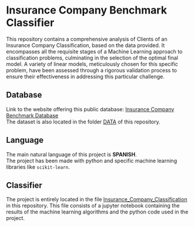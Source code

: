 # Insurance Company Benchmark Classifier
This repository contains a comprehensive analysis of Clients of an Insurance Company Classification, based on the data provided. It encompasses all the requisite stages of a Machine Learning approach to classification problems, culminating in the selection of the optimal final model. A variety of linear models, meticulously chosen for this specific problem, have been assessed through a rigorous validation process to ensure their effectiveness in addressing this particular challenge. 

## Database
Link to the website offering this public database: [Insurance Company Benchmark Database](https://archive.ics.uci.edu/dataset/125/insurance+company+benchmark+coil+2000)  
The dataset is also located in the folder [DATA](https://github.com/lucasmg18/Insurance-Company-Benchmark-Classifier/tree/main/DATA) of this repository.  

## Language 
The main natural language of this project is __SPANISH__.  
The project has been made with python and specific machine learning libraries like `scikit-learn`.

## Classifier  
The project is entirely located in the file [Insurance_Company_Classification](https://github.com/lucasmg18/Insurance-Company-Benchmark-Classifier/blob/main/Insurance_Company_Classification.ipynb) in this repository. This file consists of a jupyter notebook containing the results of the machine learning algorithms and the python code used in the project.
